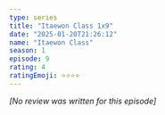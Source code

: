 ```yaml
---
type: series
title: "Itaewon Class 1x9"
date: "2025-01-20T21:26:12"
name: "Itaewon Class"
season: 1
episode: 9
rating: 4
ratingEmoji: ⭐️⭐️⭐️⭐️
---
```


*[No review was written for this episode]*
